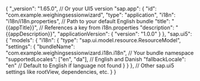 {
  "_version": "1.65.0",  // Or your UI5 version
  "sap.app": {
    "id": "com.example.weighingsessionwizard",
    "type": "application",
    "i18n": "i18n/i18n.properties",  // Path to your default English bundle
    "title": "{{appTitle}}",  // References a key from i18n.properties
    "description": "{{appDescription}}",
    "applicationVersion": {
      "version": "1.0.0"
    }
  },
  "sap.ui5": {
    "models": {
      "i18n": {
        "type": "sap.ui.model.resource.ResourceModel",
        "settings": {
          "bundleName": "com.example.weighingsessionwizard.i18n.i18n",  // Your bundle namespace
          "supportedLocales": ["en", "da"],  // English and Danish
          "fallbackLocale": "en"  // Default to English if language not found
        }
      }
    },
    // Other sap.ui5 settings like rootView, dependencies, etc.
  }
}
